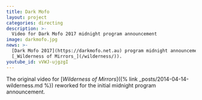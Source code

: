 ```yaml
---
title: Dark Mofo
layout: project
categories: directing
description: >-
  Video for Dark Mofo 2017 midnight program announcement
image: darkmofo.jpg
news: >-
  [Dark Mofo 2017](https://darkmofo.net.au) program midnight announcement video (a rework of
  [_Wilderness of Mirrors_](/wilderness/)).
youtube_id: vVWJ-ujgzgI
---
```


The original video for [_Wilderness of Mirrors_]({% link _posts/2014-04-14-wilderness.md %})
reworked for the initial midnight program announcement.
